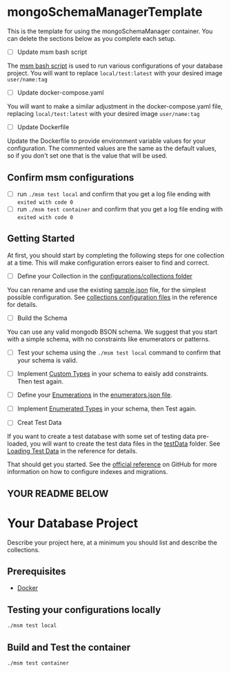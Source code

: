 # mongoSchemaManagerTemplate
This is the template for using the mongoSchemaManager container. You can delete the sections below as you complete each setup.

- [ ] Update msm bash script

The [msm bash script](./msm) is used to run various configurations of your database project. You will want to replace ``local/test:latest`` with your desired image ``user/name:tag``

- [ ] Update docker-compose.yaml

You will want to make a similar adjustment in the docker-compose.yaml file, replacing ``local/test:latest`` with your desired image ``user/name:tag``

- [ ] Update Dockerfile

Update the Dockerfile to provide environment variable values for your configuration. The commented values are the same as the default values, so if you don't set one that is the value that will be used. 

## Confirm msm configurations

- [ ] run ``./msm test local`` and confirm that you get a log file ending with ``exited with code 0``
- [ ] run ``./msm test container`` and confirm that you get a log file ending with ``exited with code 0`` 

## Getting Started

At first, you should start by completing the following steps for one collection at a time. This will make configuration errors eaiser to find and correct.

- [ ] Define your Collection in the [configurations/collections folder](./configurations/collections/)

You can rename and use the existing [sample.json](./configurations/collections/sample.json) file, for the simplest possible configuration. See [collections configuration files](https://github.com/agile-learning-institute/mongoSchemaManager/blob/main/docs/REFERENCE.md#collections-configuration-files) in the reference for details.

- [ ] Build the Schema

You can use any valid mongodb BSON schema. We suggest that you start with a simple schema, with no constraints like enumerators or patterns. 

- [ ] Test your schema using the ``./msm test local`` command to confirm that your schema is valid.

- [ ] Implement [Custom Types](https://github.com/agile-learning-institute/mongoSchemaManager/blob/main/docs/REFERENCE.md#msmtype) in your schema to eaisly add constraints. Then test again.

- [ ] Define your [Enumerations](https://github.com/agile-learning-institute/mongoSchemaManager/blob/main/docs/REFERENCE.md#enumerations) in the [enumerators.json file](./configurations/enumerators/enumerators.json). 

- [ ] Implement [Enumerated Types](https://github.com/agile-learning-institute/mongoSchemaManager/blob/main/docs/REFERENCE.md#msmenums) in your schema, then Test again.

- [ ] Creat Test Data

If you want to create a test database with some set of testing data pre-loaded, you will want to create the test data files in the [testData](./configurations/testData/) folder. See [Loading Test Data](https://github.com/agile-learning-institute/mongoSchemaManager/blob/main/docs/REFERENCE.md#loading-test-data) in the reference for details.

That should get you started. See the [official reference](https://github.com/agile-learning-institute/mongoSchemaManager/blob/main/docs/REFERENCE.md) on GitHub for more information on how to configure indexes and migrations.

YOUR README BELOW
--------------------------------------
# Your Database Project
Describe your project here, at a minimum you should list and describe the collections. 

## Prerequisites
- [Docker](https://www.docker.com/products/docker-desktop/)

## Testing your configurations locally
```bash
./msm test local
```

## Build and Test the container 
```bash
./msm test container
```
